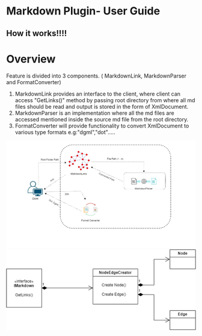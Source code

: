 
# Markdown Plugin- User Guide

## How it works!!!!

# Overview
 Feature is divided into 3 components. ( MarkdownLink, MarkdownParser and FormatConverter)
 1. MarkdownLink provides an interface to the client, where client can access "GetLinks()" method by passing root directory from where all md files should be read and output is stored in the form of XmlDocument.
 2. MarkdownParser is an implementation where all the md files are accessed mentioned inside the source md file from the root directory.
 3. FormatConverter will provide functionality to convert XmlDocument to various type formats e.g:"dgml","dot".....

![](MDPlugin.jpg)
          ![](LinksNodeEdgeCreator.jpg)


